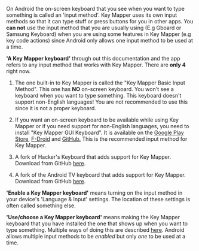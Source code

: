 On Android the on-screen keyboard that you see when you want to type something is called an 'input method'. Key Mapper uses its own input methods so that it can type stuff or press buttons for you in other apps. You **can not** use the input method that you are usually using (E.g Gboard or Samsung Keyboard) when you are using some features in Key Mapper (e.g key code actions) since Android only allows one input method to be used at a time.

**'A Key Mapper keyboard'** through out this documentation and the app refers to any input method that works with Key Mapper. There are **only 4** right now.

1. The one built-in to Key Mapper is called the "Key Mapper Basic Input Method". This one has **NO** on-screen keyboard. You won't see a keyboard when you want to type something. This keyboard doesn't support non-English languages! You are not recommended to use this since it is not a proper keyboard.

2. If you want an on-screen keyboard to be available while using Key Mapper or if you need support for non-English languages, you need to install "Key Mapper GUI Keyboard". It is available on the [Google Play Store](http://gui.keymapper.club), [F-Droid](https://www.f-droid.org/en/packages/io.github.sds100.keymapper.inputmethod.latin/) and [GitHub.](https://github.com/keymapperorg/KeyMapperKeyboard/releases) This is the recommended input method for Key Mapper.
    
3. A fork of Hacker's Keyboard that adds support for Key Mapper. Download from GitHub [here](https://github.com/keymapperorg/KeyMapperHackersKeyboard/releases).

4. A fork of the Android TV keyboard that adds support for Key Mapper. Download from GitHub [here](https://github.com/keymapperorg/KeyMapperLeanbackKeyboard/releases).

**'Enable a Key Mapper keyboard'** means turning on the input method in your device's 'Language & Input' settings. The location of these settings is often called something else.
        
**'Use/choose a Key Mapper keyboard'** means making the Key Mapper keyboard that you have installed the one that shows up when you want to type something. Multiple ways of doing this are described [here](../faq.md#how-do-i-change-the-keyboard). Android allows multiple input methods to be *enabled* but only *one* to be used at a time.